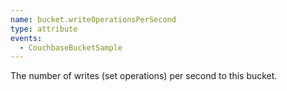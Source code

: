 ```yaml
---
name: bucket.writeOperationsPerSecond
type: attribute
events:
  - CouchbaseBucketSample
---
```


The number of writes (set operations) per second to this bucket.